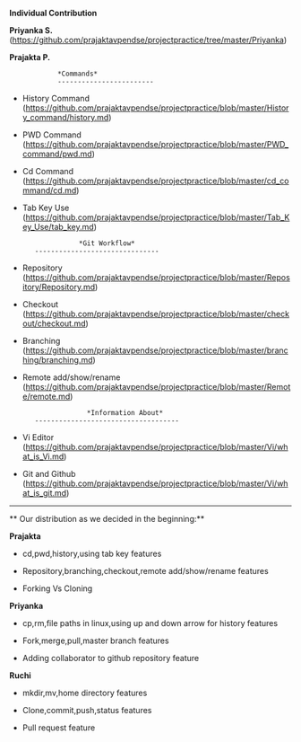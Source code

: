     
**Individual Contribution**


**Priyanka S.** (https://github.com/prajaktavpendse/projectpractice/tree/master/Priyanka)

**Prajakta P.**

                *Commands*
                ------------------------

* History Command (https://github.com/prajaktavpendse/projectpractice/blob/master/History_command/history.md)

* PWD Command (https://github.com/prajaktavpendse/projectpractice/blob/master/PWD_command/pwd.md)

* Cd Command (https://github.com/prajaktavpendse/projectpractice/blob/master/cd_command/cd.md)

* Tab Key Use (https://github.com/prajaktavpendse/projectpractice/blob/master/Tab_Key_Use/tab_key.md)


                    *Git Workflow*
         -------------------------------

* Repository (https://github.com/prajaktavpendse/projectpractice/blob/master/Repository/Repository.md)

* Checkout (https://github.com/prajaktavpendse/projectpractice/blob/master/checkout/checkout.md)

* Branching (https://github.com/prajaktavpendse/projectpractice/blob/master/branching/branching.md)

* Remote add/show/rename (https://github.com/prajaktavpendse/projectpractice/blob/master/Remote/remote.md)


                      *Information About*
         ------------------------------------
* Vi Editor (https://github.com/prajaktavpendse/projectpractice/blob/master/Vi/what_is_Vi.md)

* Git and Github (https://github.com/prajaktavpendse/projectpractice/blob/master/Vi/what_is_git.md)

-------------------------------------------------------------------------------------------------

** Our distribution as we decided in the beginning:**

**Prajakta**

 * cd,pwd,history,using tab key features

 * Repository,branching,checkout,remote add/show/rename features

 * Forking Vs Cloning 

**Priyanka**

 * cp,rm,file paths in linux,using up and down arrow for history features

 * Fork,merge,pull,master branch features

 * Adding collaborator to github repository feature

 **Ruchi**

 * mkdir,mv,home directory features

 * Clone,commit,push,status features

 * Pull request feature